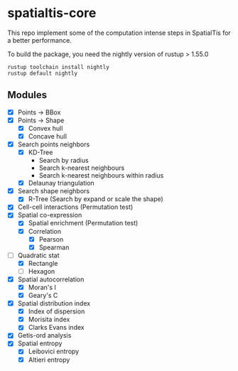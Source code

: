 # spatialtis-core

This repo implement some of the computation intense steps in SpatialTis
for a better performance.

To build the package, you need the nightly version of rustup > 1.55.0
```shell
rustup toolchain install nightly
rustup default nightly
```

## Modules
- [x] Points -> BBox
- [x] Points -> Shape
  - [x] Convex hull
  - [x] Concave hull
- [x] Search points neighbors
    - [x] KD-Tree
        - Search by radius
        - Search k-nearest neighbours
        - Search k-nearest neighbours within radius
    - [x] Delaunay triangulation
- [x] Search shape neighbors
    - [x] R-Tree (Search by expand or scale the shape)
- [x] Cell-cell interactions (Permutation test)
- [x] Spatial co-expression
    - [x] Spatial enrichment (Permutation test)
    - [x] Correlation
        - [x] Pearson
        - [x] Spearman
- [ ] Quadratic stat
    - [x] Rectangle
    - [ ] Hexagon
- [x] Spatial autocorrelation
    - [x] Moran's I
    - [x] Geary's C
- [x] Spatial distribution index
    - [x] Index of dispersion
    - [x] Morisita index
    - [x] Clarks Evans index
- [x] Getis-ord analysis
- [x] Spatial entropy
    - [x] Leibovici entropy
    - [x] Altieri entropy